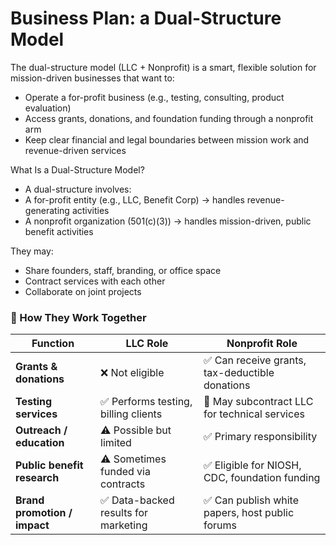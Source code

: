 # Business Plan: a Dual-Structure Model
 The dual-structure model (LLC + Nonprofit) is a smart, flexible solution for mission-driven businesses that want to:
- Operate a for-profit business (e.g., testing, consulting, product evaluation)
- Access grants, donations, and foundation funding through a nonprofit arm
- Keep clear financial and legal boundaries between mission work and revenue-driven services

 What Is a Dual-Structure Model?
- A dual-structure involves:
- A for-profit entity (e.g., LLC, Benefit Corp) → handles revenue-generating activities
- A nonprofit organization (501(c)(3)) → handles mission-driven, public benefit activities

 They may:
- Share founders, staff, branding, or office space
- Contract services with each other
- Collaborate on joint projects
  
### 🔁 How They Work Together

| Function                        | LLC Role                                  | Nonprofit Role                                   |
|--------------------------------|--------------------------------------------|--------------------------------------------------|
| **Grants & donations**         | ❌ Not eligible                             | ✅ Can receive grants, tax-deductible donations   |
| **Testing services**           | ✅ Performs testing, billing clients        | 🔁 May subcontract LLC for technical services     |
| **Outreach / education**       | ⚠️ Possible but limited                     | ✅ Primary responsibility                         |
| **Public benefit research**    | ⚠️ Sometimes funded via contracts           | ✅ Eligible for NIOSH, CDC, foundation funding     |
| **Brand promotion / impact**   | ✅ Data-backed results for marketing        | ✅ Can publish white papers, host public forums    |
